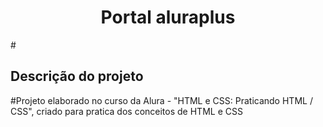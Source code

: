 # <h1 align="center">Portal aluraplus </h1>

#<h2>Descrição do projeto</h2>

#Projeto elaborado no curso da Alura - "HTML e CSS: Praticando HTML / CSS", criado para pratica dos conceitos de HTML e CSS
